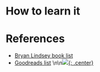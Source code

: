 #  How to learn it 

# References
- [Bryan Lindsey book list](https://bryanlindsley.com/greatest-systems-thinking-books/#applied-complexity-tools-for-practitioners)
- [Goodreads list](https://www.goodreads.com/shelf/show/systems-thinking)
\n\n[![](not-by-ai.svg){: .center}](https://notbyai.fyi)
